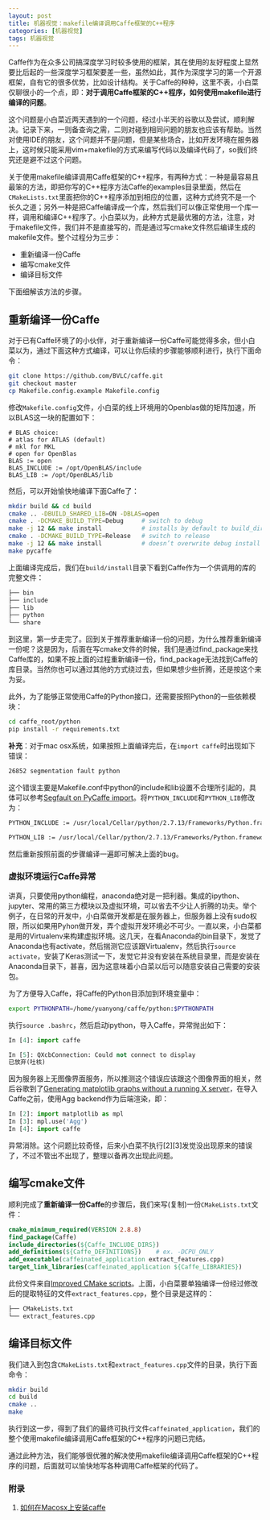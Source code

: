 ```yaml
---
layout: post
title: 机器视觉：makefile编译调用Caffe框架的C++程序
categories: [机器视觉]
tags: 机器视觉
---
```



Caffe作为在众多公司搞深度学习时较多使用的框架，其在使用的友好程度上显然要比后起的一些深度学习框架要差一些，虽然如此，其作为深度学习的第一个开源框架，自有它的很多优势，比如设计结构。关于Caffe的种种，这里不表，小白菜仅聊很小的一个点，即：**对于调用Caffe框架的C++程序，如何使用makefile进行编译的问题**。

这个问题是小白菜近两天遇到的一个问题，经过小半天的谷歌以及尝试，顺利解决。记录下来，一则备查询之需，二则对碰到相同问题的朋友也应该有帮助。当然对使用IDE的朋友，这个问题并不是问题，但是某些场合，比如开发环境在服务器上，这时候只能采用vim+makefile的方式来编写代码以及编译代码了，so我们终究还是避不过这个问题。

关于使用makefile编译调用Caffe框架的C++程序，有两种方式：一种是最容易且最笨的方法，即把你写的C++程序方法Caffe的examples目录里面，然后在`CMakeLists.txt`里面把你的C++程序添加到相应的位置，这种方式终究不是一个长久之道；另外一种是把Caffe编译成一个库，然后我们可以像正常使用一个库一样，调用和编译C++程序了。小白菜以为，此种方式是最优雅的方法，注意，对于makefile文件，我们并不是直接写的，而是通过写cmake文件然后编译生成的makefile文件。整个过程分为三步：

- 重新编译一份Caffe
- 编写cmake文件
- 编译目标文件

下面细解该方法的步骤。

## 重新编译一份Caffe

对于已有Caffe环境了的小伙伴，对于重新编译一份Caffe可能觉得多余，但小白菜以为，通过下面这种方式编译，可以让你后续的步骤能够顺利进行，执行下面命令：

```sh
git clone https://github.com/BVLC/caffe.git
git checkout master
cp Makefile.config.example Makefile.config
```
修改`Makefile.config`文件，小白菜的线上环境用的Openblas做的矩阵加速，所以BLAS这一块的配置如下：

```make
# BLAS choice:
# atlas for ATLAS (default)
# mkl for MKL
# open for OpenBlas
BLAS := open
BLAS_INCLUDE := /opt/OpenBLAS/include
BLAS_LIB := /opt/OpenBLAS/lib
```

然后，可以开始愉快地编译下面Caffe了：

```sh
mkdir build && cd build
cmake .. -DBUILD_SHARED_LIB=ON -DBLAS=open
cmake . -DCMAKE_BUILD_TYPE=Debug     # switch to debug
make -j 12 && make install           # installs by default to build_dir/install
cmake . -DCMAKE_BUILD_TYPE=Release   # switch to release
make -j 12 && make install           # doesn’t overwrite debug install
make pycaffe
```

上面编译完成后，我们在`build/install`目录下看到Caffe作为一个供调用的库的完整文件：

```sh
├── bin
├── include
├── lib
├── python
└── share
```
到这里，第一步走完了。回到关于推荐重新编译一份的问题，为什么推荐重新编译一份呢？这是因为，后面在写cmake文件的时候，我们是通过find_package来找Caffe库的，如果不按上面的过程重新编译一份，find_package无法找到Caffe的库目录。当然你也可以通过其他的方式绕过去，但如果想少些折腾，还是按这个来为妥。

此外，为了能够正常使用Caffe的Python接口，还需要按照Python的一些依赖模块：

```sh
cd caffe_root/python
pip install -r requirements.txt
```

**补充**：对于mac osx系统，如果按照上面编译完后，在`import caffe`时出现如下错误：

```sh
26852 segmentation fault python
```
这个错误主要是Makefile.conf中python的include和lib设置不合理所引起的，具体可以参考[Segfault on PyCaffe import](https://github.com/BVLC/caffe/issues/2677)。将`PYTHON_INCLUDE`和`PYTHON_LIB`修改为：

```sh
PYTHON_INCLUDE := /usr/local/Cellar/python/2.7.13/Frameworks/Python.framework/Versions/2.7/include/python2.7

PYTHON_LIB := /usr/local/Cellar/python/2.7.13/Frameworks/Python.framework/Versions/2.7/lib
```
然后重新按照前面的步骤编译一遍即可解决上面的bug。

### 虚拟环境运行Caffe异常

讲真，只要使用python编程，anaconda绝对是一把利器。集成的ipython、jupyter、常用的第三方模块以及虚拟环境，可以省去不少让人折腾的功夫。举个例子，在日常的开发中，小白菜做开发都是在服务器上，但服务器上没有sudo权限，所以如果用Pyhon做开发，弄个虚拟开发环境必不可少。一直以来，小白菜都是用的Virtualenv来构建虚拟环境。这几天，在看Anaconda的bin目录下，发觉了Anaconda也有activate，然后揣测它应该跟Virtualenv，然后执行`source activate`，安装了Keras测试一下，发觉它并没有安装在系统目录里，而是安装在Anaconda目录下，甚喜，因为这意味着小白菜以后可以随意安装自己需要的安装包。

为了方便导入Caffe，将Caffe的Python目添加到环境变量中：

```sh
export PYTHONPATH=/home/yuanyong/caffe/python:$PYTHONPATH
```

执行`source .bashrc`，然后启动ipython，导入Caffe，异常抛出如下：

```python
In [4]: import caffe

In [5]: QXcbConnection: Could not connect to display
已放弃(吐核)
```
因为服务器上无图像界面服务，所以推测这个错误应该跟这个图像界面的相关，然后谷歌到了[Generating matplotlib graphs without a running X server](http://stackoverflow.com/questions/4931376/generating-matplotlib-graphs-without-a-running-x-server)，在导入Caffe之前，使用Agg backend作为后端渲染，即：

```python
In [2]: import matplotlib as mpl
In [3]: mpl.use('Agg')
In [4]: import caffe
```
异常消除。这个问题比较奇怪，后来小白菜不执行\[2\]\[3\]发觉没出现原来的错误了，不过不管出不出现了，整理以备再次出现此问题。


## 编写cmake文件

顺利完成了**重新编译一份Caffe**的步骤后，我们来写(复制)一份`CMakeLists.txt`文件：

```cmake
cmake_minimum_required(VERSION 2.8.8)
find_package(Caffe)
include_directories(${Caffe_INCLUDE_DIRS})
add_definitions(${Caffe_DEFINITIONS})    # ex. -DCPU_ONLY  
add_executable(caffeinated_application extract_features.cpp)
target_link_libraries(caffeinated_application ${Caffe_LIBRARIES})
```
此份文件来自[Improved CMake scripts](https://github.com/BVLC/caffe/pull/1667)。上面，小白菜要单独编译一份经过修改后的提取特征的文件`extract_features.cpp`，整个目录是这样的：

```sh
├── CMakeLists.txt
└── extract_features.cpp
```

## 编译目标文件

我们进入到包含`CMakeLists.txt`和`extract_features.cpp`文件的目录，执行下面命令：

```sh
mkdir build
cd build
cmake ..
make
```
执行到这一步，得到了我们的最终可执行文件`caffeinated_application`，我们的整个使用makefile编译调用Caffe框架的C++程序的问题已完结。

通过此种方法，我们能够很优雅的解决使用makefile编译调用Caffe框架的C++程序的问题，后面就可以愉快地写各种调用Caffe框架的代码了。

### 附录

1. [如何在Macosx上安装caffe](http://cp0000.github.io/2016/10/22/install-caffe-on-macosx/)